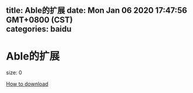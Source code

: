 
title: Able的扩展
date: Mon Jan 06 2020 17:47:56 GMT+0800 (CST)    
categories: baidu
---

# Able的扩展
size: 0
 
 

[How to download](https://bpcam.bemobtrk.com/go/2ceec3aa-1ca2-46d6-b9ff-aaa5c184517c?jno=538)